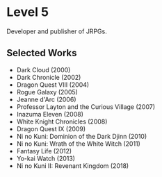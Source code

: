 # Level 5

Developer and publisher of JRPGs.

## Selected Works

* Dark Cloud (2000)
* Dark Chronicle (2002)
* Dragon Quest VIII (2004)
* Rogue Galaxy (2005)
* Jeanne d'Arc (2006)
* Professor Layton and the Curious Village (2007)
* Inazuma Eleven (2008)
* White Knight Chronicles (2008)
* Dragon Quest IX (2009)
* Ni no Kuni: Dominion of the Dark Djinn (2010)
* Ni no Kuni: Wrath of the White Witch (2011)
* Fantasy Life (2012)
* Yo-kai Watch (2013)
* Ni no Kuni II: Revenant Kingdom (2018)
